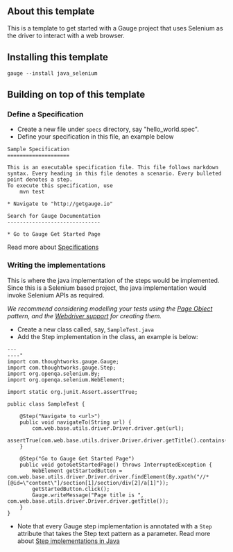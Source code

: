 ## About this template

This is a template to get started with a Gauge project that uses Selenium as the driver to interact with a web browser.

## Installing this template

    gauge --install java_selenium

## Building on top of this template

### Define a Specification

- Create a new file under `specs` directory, say "hello_world.spec".
- Define your specification in this file, an example below

```
Sample Specification
====================

This is an executable specification file. This file follows markdown syntax. Every heading in this file denotes a scenario. Every bulleted point denotes a step.
To execute this specification, use
	mvn test

* Navigate to "http://getgauge.io"

Search for Gauge Documentation
------------------------------

* Go to Gauge Get Started Page

```
Read more about [Specifications](http://getgauge.io/documentation/user/current/specifications/README.html)

### Writing the implementations

This is where the java implementation of the steps would be implemented. Since this is a Selenium based project, the java implementation would invoke Selenium APIs as required.

_We recommend considering modelling your tests using the [Page Object](https://github.com/SeleniumHQ/selenium/wiki/PageObjects) pattern, and the [Webdriver support](https://github.com/SeleniumHQ/selenium/wiki/PageFactory) for creating them._

- Create a new class called, say, `SampleTest.java`
- Add the Step implementation in the class, an example is below:
```
---
----"
import com.thoughtworks.gauge.Gauge;
import com.thoughtworks.gauge.Step;
import org.openqa.selenium.By;
import org.openqa.selenium.WebElement;

import static org.junit.Assert.assertTrue;

public class SampleTest {

    @Step("Navigate to <url>")
    public void navigateTo(String url) {
        com.web.base.utils.driver.Driver.driver.get(url);
        assertTrue(com.web.base.utils.driver.Driver.driver.getTitle().contains("Gauge"));
    }

    @Step("Go to Gauge Get Started Page")
    public void gotoGetStartedPage() throws InterruptedException {
        WebElement getStartedButton = com.web.base.utils.driver.Driver.driver.findElement(By.xpath("//*[@id=\"content\"]/section[1]/section/div[2]/a[1]"));
        getStartedButton.click();
        Gauge.writeMessage("Page title is ", com.web.base.utils.driver.Driver.driver.getTitle());
    }
}
```

- Note that every Gauge step implementation is annotated with a `Step` attribute that takes the Step text pattern as a parameter.
Read more about [Step implementations in Java](http://getgauge.io/documentation/user/current/test_code/java/java.html)

